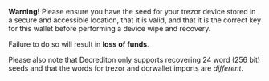 **Warning!** Please ensure you have the seed for your trezor device stored in a
secure and accessible location, that it is valid, and that it is the correct key
for this wallet before performing a device wipe and recovery.

Failure to do so will result in **loss of funds**.

Please also note that Decrediton only supports recovering 24 word (256 bit)
seeds and that the words for trezor and dcrwallet imports are *different*.
